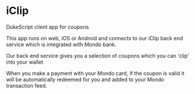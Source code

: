 # iClip
DukeScript client app for coupons

This app runs on web, iOS or Android and connects to our iClip back end service which is integrated with Mondo bank.

Our back end service gives you a selection of coupons which you can 'clip' into your wallet

When you make a payment with your Mondo card, if the coupon is valid it will be automatically redeemed for you and 
added to your Mondo transaction feed.


